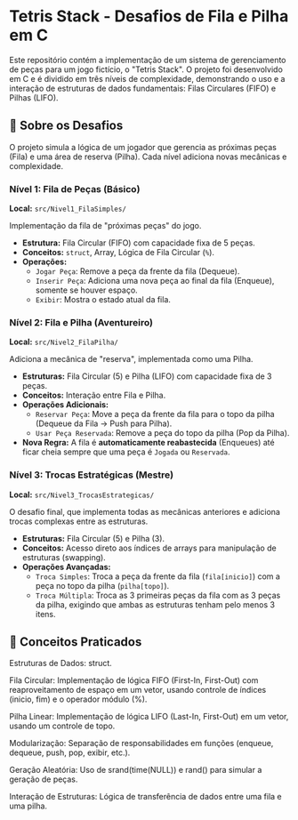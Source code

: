 # Tetris Stack - Desafios de Fila e Pilha em C

Este repositório contém a implementação de um sistema de gerenciamento de peças para um jogo fictício, o "Tetris Stack". O projeto foi desenvolvido em C e é dividido em três níveis de complexidade, demonstrando o uso e a interação de estruturas de dados fundamentais: Filas Circulares (FIFO) e Pilhas (LIFO).

## 🚀 Sobre os Desafios

O projeto simula a lógica de um jogador que gerencia as próximas peças (Fila) e uma área de reserva (Pilha). Cada nível adiciona novas mecânicas e complexidade.

### Nível 1: Fila de Peças (Básico)

**Local:** `src/Nivel1_FilaSimples/`

Implementação da fila de "próximas peças" do jogo.

* **Estrutura:** Fila Circular (FIFO) com capacidade fixa de 5 peças.
* **Conceitos:** `struct`, Array, Lógica de Fila Circular (`%`).
* **Operações:**
    * `Jogar Peça`: Remove a peça da frente da fila (Dequeue).
    * `Inserir Peça`: Adiciona uma nova peça ao final da fila (Enqueue), somente se houver espaço.
    * `Exibir`: Mostra o estado atual da fila.

### Nível 2: Fila e Pilha (Aventureiro)

**Local:** `src/Nivel2_FilaPilha/`

Adiciona a mecânica de "reserva", implementada como uma Pilha.

* **Estruturas:** Fila Circular (5) e Pilha (LIFO) com capacidade fixa de 3 peças.
* **Conceitos:** Interação entre Fila e Pilha.
* **Operações Adicionais:**
    * `Reservar Peça`: Move a peça da frente da fila para o topo da pilha (Dequeue da Fila -> Push para Pilha).
    * `Usar Peça Reservada`: Remove a peça do topo da pilha (Pop da Pilha).
* **Nova Regra:** A fila é **automaticamente reabastecida** (Enqueues) até ficar cheia sempre que uma peça é `Jogada` ou `Reservada`.

### Nível 3: Trocas Estratégicas (Mestre)

**Local:** `src/Nivel3_TrocasEstrategicas/`

O desafio final, que implementa todas as mecânicas anteriores e adiciona trocas complexas entre as estruturas.

* **Estruturas:** Fila Circular (5) e Pilha (3).
* **Conceitos:** Acesso direto aos índices de arrays para manipulação de estruturas (swapping).
* **Operações Avançadas:**
    * `Troca Simples`: Troca a peça da frente da fila (`fila[inicio]`) com a peça no topo da pilha (`pilha[topo]`).
    * `Troca Múltipla`: Troca as 3 primeiras peças da fila com as 3 peças da pilha, exigindo que ambas as estruturas tenham pelo menos 3 itens.

## 🧠 Conceitos Praticados
Estruturas de Dados: struct.

Fila Circular: Implementação de lógica FIFO (First-In, First-Out) com reaproveitamento de espaço em um vetor, usando controle de índices (inicio, fim) e o operador módulo (%).

Pilha Linear: Implementação de lógica LIFO (Last-In, First-Out) em um vetor, usando um controle de topo.

Modularização: Separação de responsabilidades em funções (enqueue, dequeue, push, pop, exibir, etc.).

Geração Aleatória: Uso de srand(time(NULL)) e rand() para simular a geração de peças.

Interação de Estruturas: Lógica de transferência de dados entre uma fila e uma pilha.
